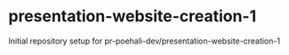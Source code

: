 # presentation-website-creation-1

Initial repository setup for pr-poehali-dev/presentation-website-creation-1